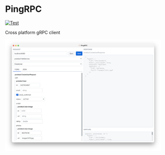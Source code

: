 # PingRPC

[![Test](https://github.com/droptheplot/pingrpc/actions/workflows/test.yml/badge.svg?branch=master)](https://github.com/droptheplot/pingrpc/actions/workflows/test.yml)

Cross platform gRPC client

![screenshot](screenshot.png)
